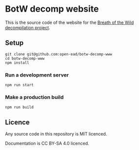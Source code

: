 # BotW decomp website

This is the source code of the website for the [Breath of the Wild decompilation project](https://botw.link).

## Setup

```shell
git clone git@github.com:open-ead/botw-decomp-www
cd botw-decomp-www
npm install
```

### Run a development server

```shell
npm run start
```

### Make a production build

```shell
npm run build
```

## Licence

Any source code in this repository is MIT licenced.

Documentation is CC BY-SA 4.0 licenced.
